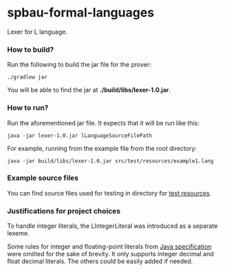 # spbau-formal-languages
Lexer for L language.

### How to build?
Run the following to build the jar file for the prover:
```
./gradlew jar
```
You will be able to find the jar at **./build/libs/lexer-1.0.jar**.

### How to run?
Run the aforementioned jar file. It expects that it will be run like this: 
```
java -jar lexer-1.0.jar lLanguageSourceFilePath
```

For example, running from the example file from the root directory:
```
java -jar build/libs/lexer-1.0.jar src/test/resources/example1.lang
```

### Example source files

You can find source files used for testing in directory for 
[test resources](https://github.com/niksaz/spbau-formal-languages/tree/hw04/src/test/resources).


### Justifications for project choices 

To handle integer literals, the LIntegerLiteral was introduced as a separate lexeme.

Some rules for integer and floating-point literals from 
[Java specification](https://docs.oracle.com/javase/specs/jls/se7/html/jls-3.html#jls-3.10)
were omitted for the sake of brevity. It only supports integer decimal and float 
decimal literals. The others could be easily added if needed.
